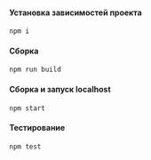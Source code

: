 #### Установка зависимостей проекта
    npm i

#### Сборка
    npm run build

#### Сборка и запуск localhost
    npm start

#### Тестирование
    npm test
